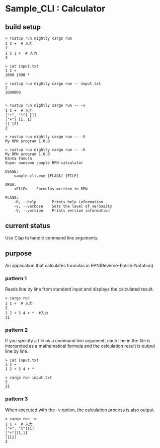 # Sample_CLI : Calculator

## build setup
```shell
> rustup run nightly cargo run
1 1 +  # 入力
2
1 1 1 +  # 入力
3

> cat input.txt
1 1 +
1000 1000 *

> rustup run nightly cargo run -- input.txt
2
1000000


> rustup run nightly cargo run -- -v
1 1 +  # 入力
["+", "1"] [1]
["+"] [1, 1]
[] [2]
2

> rustup run nightly cargo run -- -V
My RPN program 1.0.0

> rustup run nightly cargo run -- -h
My RPN program 1.0.0
Kanta Tamura
Super awesome sample RPN calculator

USAGE:
    sample-cli.exe [FLAGS] [FILE]

ARGS:
    <FILE>    Formulas written in RPN

FLAGS:
    -h, --help       Prints help information
    -v, --verbose    Sets the level of verbosity
    -V, --version    Prints version information
```

## current status
Use Clap to handle command line arguments.

## purpose
An application that calculates formulas in RPN(Reverse-Polish-Notation).

### pattern 1
Reads line by line from standard input and displays the calculated result.
```shell
> cargo run
1 1 +  # 入力
2
1 2 + 3 4 + *  #入力
21
```

### pattern 2
If you specify a file as a command line argument, each line in the file is interpreted as a mathematical formula and the calculation result is output line by line.
```shell
> cat input.txt
1 1 +
1 2 + 3 4 + *

> cargo run input.txt
2
21
```

### pattern 3
When executed with the -v option, the calculation process is also output.
```shell
> cargo run -v
1 1 +  # 入力
["+", "1"][1]
["+"][1,1]
[][2]
2
```
